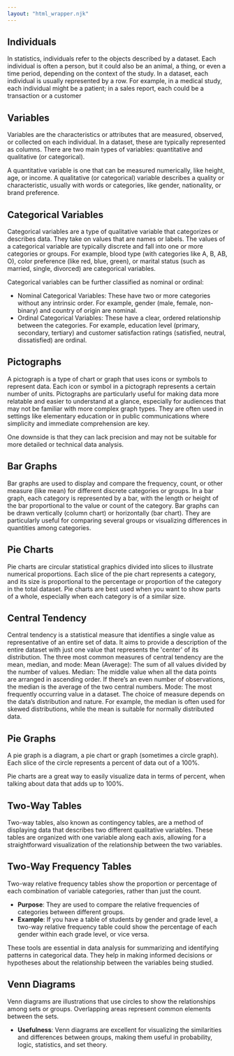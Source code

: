 ```yaml
---
layout: "html_wrapper.njk"
---
```


## Individuals

In statistics, individuals refer to the objects described by a dataset. Each individual is often a person, but it could also be an animal, a thing, or even a time period, depending on the context of the study. In a dataset, each individual is usually represented by a row. For example, in a medical study, each individual might be a patient; in a sales report, each could be a transaction or a customer

## Variables

Variables are the characteristics or attributes that are measured, observed, or collected on each individual. In a dataset, these are typically represented as columns. There are two main types of variables: quantitative and qualitative (or categorical).

A quantitative variable is one that can be measured numerically, like height, age, or income. A qualitative (or categorical) variable describes a quality or characteristic, usually with words or categories, like gender, nationality, or brand preference.

## Categorical Variables

Categorical variables are a type of qualitative variable that categorizes or describes data. They take on values that are names or labels. The values of a categorical variable are typically discrete and fall into one or more categories or groups. For example, blood type (with categories like A, B, AB, O), color preference (like red, blue, green), or marital status (such as married, single, divorced) are categorical variables.

Categorical variables can be further classified as nominal or ordinal:

- Nominal Categorical Variables: These have two or more categories without any intrinsic order. For example, gender (male, female, non-binary) and country of origin are nominal.
- Ordinal Categorical Variables: These have a clear, ordered relationship between the categories. For example, education level (primary, secondary, tertiary) and customer satisfaction ratings (satisfied, neutral, dissatisfied) are ordinal.


## Pictographs

A pictograph is a type of chart or graph that uses icons or symbols to represent data. Each icon or symbol in a pictograph represents a certain number of units. Pictographs are particularly useful for making data more relatable and easier to understand at a glance, especially for audiences that may not be familiar with more complex graph types. They are often used in settings like elementary education or in public communications where simplicity and immediate comprehension are key.

One downside is that they can lack precision and may not be suitable for more detailed or technical data analysis.

## Bar Graphs

Bar graphs are used to display and compare the frequency, count, or other measure (like mean) for different discrete categories or groups. In a bar graph, each category is represented by a bar, with the length or height of the bar proportional to the value or count of the category. Bar graphs can be drawn vertically (column chart) or horizontally (bar chart). They are particularly useful for comparing several groups or visualizing differences in quantities among categories.

## Pie Charts

Pie charts are circular statistical graphics divided into slices to illustrate numerical proportions.
Each slice of the pie chart represents a category, and its size is proportional to the percentage or proportion of the category in the total dataset.
Pie charts are best used when you want to show parts of a whole, especially when each category is of a similar size.

## Central Tendency

Central tendency is a statistical measure that identifies a single value as representative of an entire set of data. It aims to provide a description of the entire dataset with just one value that represents the 'center' of its distribution.
The three most common measures of central tendency are the mean, median, and mode:
Mean (Average): The sum of all values divided by the number of values.
Median: The middle value when all the data points are arranged in ascending order. If there’s an even number of observations, the median is the average of the two central numbers.
Mode: The most frequently occurring value in a dataset.
The choice of measure depends on the data’s distribution and nature. For example, the median is often used for skewed distributions, while the mean is suitable for normally distributed data.

## Pie Graphs

A pie graph is a diagram, a pie chart or graph (sometimes a circle graph). Each slice of the circle represents a percent of data out of a 100%.

Pie charts are a great way to easily visualize data in terms of percent, when talking about data that adds up to 100%.

## Two-Way Tables

Two-way tables, also known as contingency tables, are a method of displaying data that describes two different qualitative variables. These tables are organized with one variable along each axis, allowing for a straightforward visualization of the relationship between the two variables.

## Two-Way Frequency Tables

Two-way relative frequency tables show the proportion or percentage of each combination of variable categories, rather than just the count.

- **Purpose**: They are used to compare the relative frequencies of categories between different groups.
- **Example**: If you have a table of students by gender and grade level, a two-way relative frequency table could show the percentage of each gender within each grade level, or vice versa.

These tools are essential in data analysis for summarizing and identifying patterns in categorical data. They help in making informed decisions or hypotheses about the relationship between the variables being studied.

## Venn Diagrams

Venn diagrams are illustrations that use circles to show the relationships among sets or groups. Overlapping areas represent common elements between the sets.

- **Usefulness**: Venn diagrams are excellent for visualizing the similarities and differences between groups, making them useful in probability, logic, statistics, and set theory.


